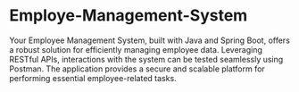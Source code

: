 # Employe-Management-System
Your Employee Management System, built with Java and Spring Boot, offers a robust solution for efficiently managing employee data. Leveraging RESTful APIs, interactions with the system can be tested seamlessly using Postman. The application provides a secure and scalable platform for performing essential employee-related tasks.
